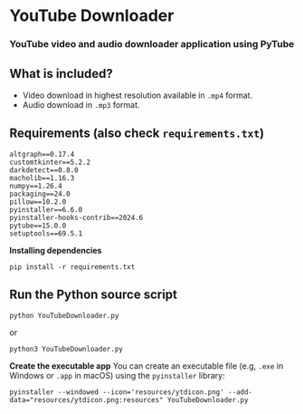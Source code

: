 # **YouTube Downloader**

### YouTube video and audio downloader application using PyTube

**What is included?**
-
- Video download in highest resolution available in `.mp4` format.
- Audio download in `.mp3` format.

**Requirements** (also check `requirements.txt`)
-
````
altgraph==0.17.4
customtkinter==5.2.2
darkdetect==0.8.0
macholib==1.16.3
numpy==1.26.4
packaging==24.0
pillow==10.2.0
pyinstaller==6.6.0
pyinstaller-hooks-contrib==2024.6
pytube==15.0.0
setuptools==69.5.1
````

**Installing dependencies**
```
pip install -r requirements.txt
```

**Run the Python source script**
-
````
python YouTubeDownloader.py
````
or
````
python3 YouTubeDownloader.py
````

**Create the executable app**
You can create an executable file (e.g, `.exe` in Windows or `.app` in macOS) using the `pyinstaller` library:
````
pyinstaller --windowed --icon='resources/ytdicon.png' --add-data="resources/ytdicon.png:resources" YouTubeDownloader.py
````
